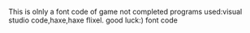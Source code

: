 This is olnly a font code of game not completed
 programs used:visual studio code,haxe,haxe flixel.
good luck:) 
 font code
